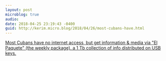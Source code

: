 ```yaml
---
layout: post
microblog: true
audio: 
date: 2018-04-25 23:19:43 -0400
guid: http://kerim.micro.blog/2018/04/26/most-cubans-have.html
---
```

[Most Cubans have no internet access, but get information & media via "El Paquete" (the weekly package), a 1 Tb collection of info distributed on USB keys.](https://reddit.com/r/science/comments/8ex7p6/most_cubans_have_no_internet_access_but_get_a/)
